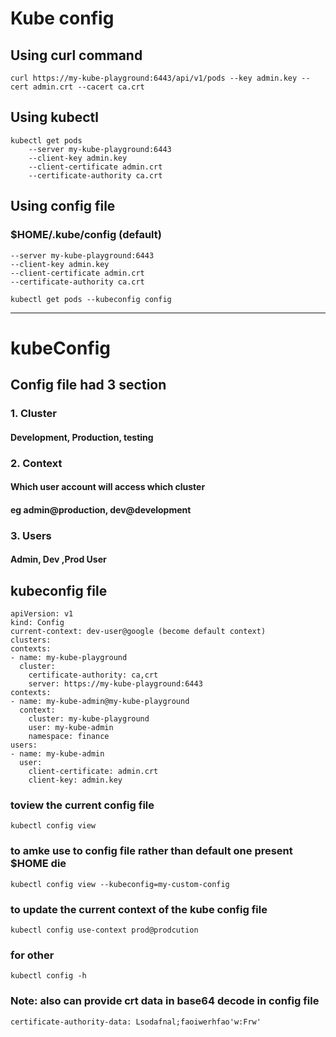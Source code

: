 # Kube config
## Using curl command
```
curl https://my-kube-playground:6443/api/v1/pods --key admin.key --cert admin.crt --cacert ca.crt
```
## Using kubectl
```
kubectl get pods
    --server my-kube-playground:6443
    --client-key admin.key
    --client-certificate admin.crt
    --certificate-authority ca.crt
```
## Using config file
### $HOME/.kube/config (default)
```
--server my-kube-playground:6443
--client-key admin.key
--client-certificate admin.crt
--certificate-authority ca.crt
```
```
kubectl get pods --kubeconfig config
```
**************************
# kubeConfig
## Config file had 3 section
### 1. Cluster
#### Development, Production, testing 
### 2. Context
#### Which user account will access which cluster
#### eg admin@production, dev@development
### 3. Users
#### Admin, Dev ,Prod User
## kubeconfig file
```
apiVersion: v1
kind: Config
current-context: dev-user@google (become default context)
clusters:
contexts:
- name: my-kube-playground
  cluster:
    certificate-authority: ca,crt
    server: https://my-kube-playground:6443
contexts:
- name: my-kube-admin@my-kube-playground
  context:
    cluster: my-kube-playground
    user: my-kube-admin
    namespace: finance
users:
- name: my-kube-admin
  user:
    client-certificate: admin.crt
    client-key: admin.key
```
### toview the current config file
```
kubectl config view
```
### to amke use to config file rather than default one present $HOME die
```
kubectl config view --kubeconfig=my-custom-config
```
### to update the current context of the kube config file
```
kubectl config use-context prod@prodcution
```
### for other
```
kubectl config -h
```
### Note: also can provide crt data in base64 decode in config file
```
certificate-authority-data: Lsodafnal;faoiwerhfao'w:Frw'
```